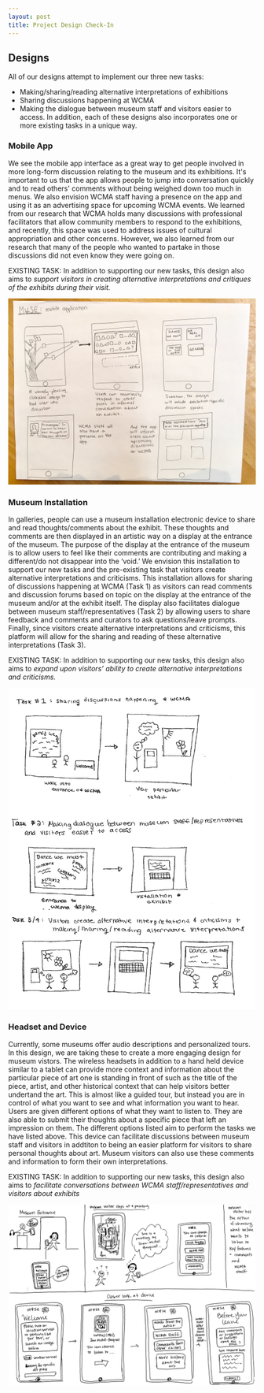 ```yaml
---
layout: post
title: Project Design Check-In 
---
```

## Designs 
All of our designs attempt to implement our three new tasks:
* Making/sharing/reading alternative interpretations of exhibitions
* Sharing discussions happening at WCMA
* Making the dialogue between museum staff and visitors easier to access.
In addition, each of these designs also incorporates one or more existing tasks in a unique way.

### Mobile App
We see the mobile app interface as a great way to get people involved in more long-form discussion relating to the museum and its exhibitions. It's important to us that the app allows people to jump into conversation quickly and to read others' comments without being weighed down too much in menus. We also envision WCMA staff having a presence on the app and using it as an advertising space for upcoming WCMA events. We learned from our research that WCMA holds many discussions with professional facilitators that allow community members to respond to the exhibitions, and recently, this space was used to address issues of cultural appropriation and other concerns. However, we also learned from our research that many of the people who wanted to partake in those discussions did not even know they were going on.

EXISTING TASK: In addition to supporting our new tasks, this design also aims to *support visitors in creating alternative interpretations and critiques of the exhibits during their visit.*

![design1](/img/mobile_app_design.jpg)

### Museum Installation
In galleries, people can use a museum installation electronic device to share and read thoughts/comments about the exhibit. These thoughts and comments are then displayed in an artistic way on a display at the entrance of the museum. The purpose of the display at the entrance of the museum is to allow users to feel like their comments are contributing and making a different/do not disappear into the ‘void.’ We envision this installation to support our new tasks and the pre-existing task that visitors create alternative interpretations and criticisms. This installation allows for sharing of discussions happening at WCMA (Task 1) as visitors can read comments and discussion forums based on topic on the display at the entrance of the museum and/or at the exhibit itself. The display also facilitates dialogue between museum staff/representatives (Task 2) by allowing users to share feedback and comments and curators to ask questions/leave prompts. Finally, since visitors create alternative interpretations and criticisms, this platform will allow for the sharing and reading of these alternative interpretations (Task 3).

EXISTING TASK: In addition to supporting our new tasks, this design also aims to *expand upon visitors’ ability to create alternative interpretations and criticisms.* 
  
 ![design2](/img/museum_installation.jpg)
 

### Headset and Device
Currently, some museums offer audio descriptions and personalized tours. In this design, we are taking these to create a more engaging design for museum vistors. The wireless headsets in addition to a hand held device similar to a tablet can provide more context and information about the particular piece of art one is standing in front of such as the title of the piece, artist, and other historical context that can help visitors better undertand the art. This is almost like a guided tour, but instead you are in control of what you want to see and what information you want to hear. Users are given different options of what they want to listen to. They are also able to submit their thoughts about a specific piece that left an impression on them. The different options listed aim to perform the tasks we have listed above. This device can facilitate discussions between museum staff and visitors in addtiton to being an easier platform for visitors to share personal thoughts about art. Museum visitors can also use these comments and information to form their own interpretations. 

EXISTING TASK: In addition to supporting our new tasks, this design also aims to *facilitate conversations between WCMA staff/representatives and visitors about exhibits* 

![design3](/img/img003.jpg)

